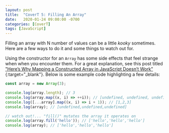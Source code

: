 ```yaml
---
layout: post
title:  "CoverT 5: Filling An Array"
date:   2020-01-24 09:00:00 -0700
categories: [CoverT]
tags: [JavaScript]
---
```


Filling an array with N number of values can be a little _kooky_ sometimes. Here are a few ways to do it and some things to watch out for.

Using the constructor for an `Array` has some side effects that feel strange when when you encounter them. For a great explanation, see this post titled ["Here’s Why Mapping a Constructed Array in JavaScript Doesn’t Work"](https://itnext.io/heres-why-mapping-a-constructed-array-doesn-t-work-in-javascript-f1195138615a){:target="_blank"}. Below is some example code highlighting a few details:

```javascript
const array = new Array(3);

console.log(array.length); // 3
console.log(array.map((x, i) => ++i)); // [undefined, undefined, undefined]
console.log([...array].map((x, i) => i + 1)); // [1,2,3]
console.log(array); // [undefined,undefined,undefined]

// watch out!... "fill()" mutates the array it operates on
console.log(array.fill('hello')); // ['hello','hello','hello']
console.log(array); // ['hello','hello','hello']
```

